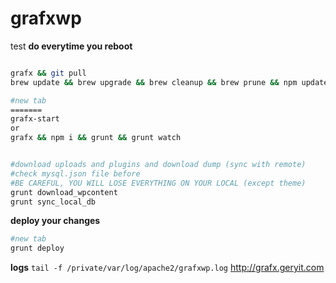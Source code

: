 # grafxwp
test
**do everytime you reboot**
```sh

grafx && git pull
brew update && brew upgrade && brew cleanup && brew prune && npm update -g && npm-check-updates -a && npm i

#new tab
=======
grafx-start
or
grafx && npm i && grunt && grunt watch


#download uploads and plugins and download dump (sync with remote)
#check mysql.json file before
#BE CAREFUL, YOU WILL LOSE EVERYTHING ON YOUR LOCAL (except theme)
grunt download_wpcontent
grunt sync_local_db
```

**deploy your changes**
```sh
#new tab
grunt deploy
```

**logs**
`tail -f /private/var/log/apache2/grafxwp.log`
http://grafx.geryit.com
